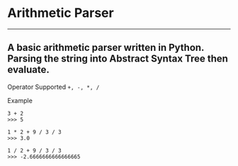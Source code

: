 # Arithmetic Parser
---
A basic arithmetic parser written in Python. Parsing the string into Abstract Syntax Tree then evaluate.
---

Operator Supported
`+, -, *, /`

Example
```
3 + 2
>>> 5

1 * 2 + 9 / 3 / 3
>>> 3.0

1 / 2 + 9 / 3 / 3
>>> -2.6666666666666665
```
